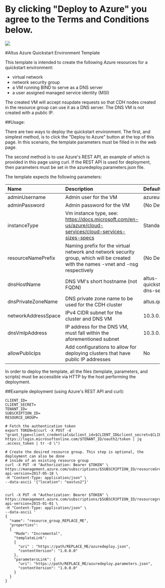 # By clicking "Deploy to Azure" you agree to the Terms and Conditions below.
<a href="https://portal.azure.com/#create/Microsoft.Template/uri/https%3A%2F%2Fraw.githubusercontent.com%2Fchi42%2Fazure%2Fmaster%2Fwith-bind%2Fazuredeploy.json" target="_blank">
    <img src="http://azuredeploy.net/deploybutton.png" />
</a>

#Altus Azure Quickstart Environment Template

This template is intended to create the following Azure resources for a quickstart environment:
  * virtual network
  * network security group
  * a VM running BIND to serve as a DNS server
  * a user assigned managed service identity (MSI)

The created VM will accept nsupdate requests so that CDH nodes created in the
resource group can use it as a DNS server. The DNS VM is not created with a public IP.

##Usage:

There are two ways to deploy the quickstart environment. The first, and simplest method,
is to click the "Deploy to Azure" button at the top of this page. In this scenario, the
template parameters must be filled in in the web page.

The second method is to use Azure's REST API, an example of which is provided in this
page using curl. If the REST API is used for deployment, then parameters must be set in the
azuredeploy.parameters.json file.

The template expects the following parameters:

| Name   | Description | Default Value |
|:--- |:---|:---|
| adminUsername | Admin user for the VM | azureuser |
| adminPassword | Admin password for the VM | {No Default} |
| instanceType | Vm instance type, see: https://docs.microsoft.com/en-us/azure/cloud-services/cloud-services-sizes-specs | Standard_A2_v2 |
| resourceNamePrefix | Naming prefix for the virtual network and network security group, which will be created with the names <PREFIX>-vnet and <PREFIX>-nsg respectively | {No Default} |
| dnsHostName | DNS VM's short hostname (not FQDN) | altus-quickstart-dns-server |
| dnsPrivateZoneName | DNS private zone name to be used for the CDH cluster | altus.quickstart |
| networkAddressSpace | IPv4 CIDR subnet for the cluster and DNS VM | 10.3.0.4 |
| dnsVmIpAddress | IP address for the DNS VM, must fall within the aforementioned subnet | 10.3.0.0/24 |
| allowPublicIps | Add configurations to allow for deploying clusters that have public IP addresses | No |

In order to deploy the template, all the files (template, parameters, and scripts)
must be accessible via HTTP by the host performing the deployment.

##Example deployment (using Azure's REST API and curl):

```
CLIENT_ID=
CLIENT_SECRET=
TENANT_ID=
SUBSCRIPTION_ID=
RESOURCE_GROUP=

# Fetch the authentication token
export TOKEN=$(curl -X POST -d "grant_type=client_credentials&client_id=$CLIENT_ID&client_secret=$CLIENT_SECRET&resource=https%3A%2F%2Fmanagement.azure.com%2F" https://login.microsoftonline.com/$TENANT_ID/oauth2/token | jq .access_token | tr -d \")

# Create the desired resource group. This step is optional, the deployment can also be done
# inside of an existing resource group
curl -X PUT -H "Authorization: Bearer $TOKEN" \
https://management.azure.com/subscriptions/$SUBSCRIPTION_ID/resourceGroups/$RESOURCE_GROUP?api-version=2017-05-10 \
-H "Content-Type: application/json" \
--data-ascii '{"location": "eastus2"}'


curl -X PUT -H "Authorization: Bearer $TOKEN" \
https://management.azure.com/subscriptions/$SUBSCRIPTION_ID/resourcegroups/$RESOURCE_GROUP/providers/Microsoft.Resources/deployments/nwongdeploy?api-version=2015-01-01 \
-H "Content-Type: application/json" \
--data-ascii '
{
  "name": "resource_group_REPLACE_ME",
  "properties":
  {
    "Mode": "Incremental",
    "templateLink":
    {
      "uri" : "https://path/REPLACE_ME/azuredeploy.json",
      "contentVersion": "1.0.0.0"
    },
    "parametersLink": {
      "uri": "https://path/REPLACE_ME/azuredeploy.parameters.json",
      "contentVersion": "1.0.0.0"
    }
  }
}
```
